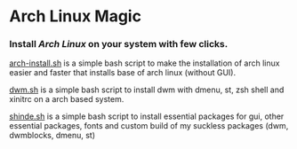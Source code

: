 # Arch Linux Magic
### Install *Arch Linux* on your system with few clicks.

[arch-install.sh](arch-install.sh) is a simple bash script to make the installation of arch linux easier and faster that installs base of arch linux (without GUI).

[dwm.sh](dwm.sh) is a simple bash script to install dwm with dmenu, st, zsh shell and xinitrc on a arch based system.

[shinde.sh](shinde.sh) is a simple bash script to install essential packages for gui, other essential packages, fonts and custom build of my suckless packages (dwm, dwmblocks, dmenu, st)
